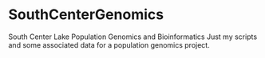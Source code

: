 # SouthCenterGenomics
South Center Lake Population Genomics and Bioinformatics
Just my scripts and some associated data for a population genomics project.

